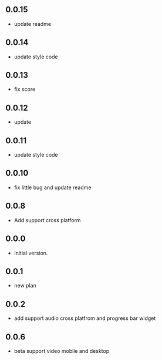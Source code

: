 ## 0.0.15
- update readme  

## 0.0.14
- update style code
  
## 0.0.13
- fix score
  
## 0.0.12
- update

## 0.0.11
- update style code

## 0.0.10
- fix little bug and update readme
  
## 0.0.8
- Add support cross platform

## 0.0.0

- Initial version.

## 0.0.1
- new plan
  
## 0.0.2
- add support audio cross platfrom and progress bar widget

## 0.0.6
- beta support video mobile and desktop